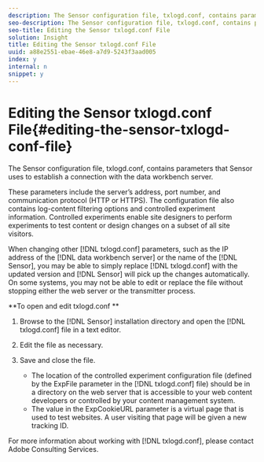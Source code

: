 ```yaml
---
description: The Sensor configuration file, txlogd.conf, contains parameters that Sensor uses to establish a connection with the data workbench server.
seo-description: The Sensor configuration file, txlogd.conf, contains parameters that Sensor uses to establish a connection with the data workbench server.
seo-title: Editing the Sensor txlogd.conf File
solution: Insight
title: Editing the Sensor txlogd.conf File
uuid: a88e2551-ebae-46e8-a7d9-5243f3aad005
index: y
internal: n
snippet: y
---
```


# Editing the Sensor txlogd.conf File{#editing-the-sensor-txlogd-conf-file}

The Sensor configuration file, txlogd.conf, contains parameters that Sensor uses to establish a connection with the data workbench server.

 These parameters include the server’s address, port number, and communication protocol (HTTP or HTTPS). The configuration file also contains log-content filtering options and controlled experiment information. Controlled experiments enable site designers to perform experiments to test content or design changes on a subset of all site visitors.

When changing other [!DNL txlogd.conf] parameters, such as the IP address of the [!DNL data workbench server] or the name of the [!DNL Sensor], you may be able to simply replace [!DNL txlogd.conf] with the updated version and [!DNL Sensor] will pick up the changes automatically. On some systems, you may not be able to edit or replace the file without stopping either the web server or the transmitter process.

**To open and edit txlogd.conf ** 

1. Browse to the [!DNL Sensor] installation directory and open the [!DNL txlogd.conf] file in a text editor.
1. Edit the file as necessary.
1. Save and close the file.

    * The location of the controlled experiment configuration file (defined by the ExpFile parameter in the [!DNL txlogd.conf] file) should be in a directory on the web server that is accessible to your web content developers or controlled by your content management system. 
    * The value in the ExpCookieURL parameter is a virtual page that is used to test websites. A user visiting that page will be given a new tracking ID.

For more information about working with [!DNL txlogd.conf], please contact Adobe Consulting Services. 
